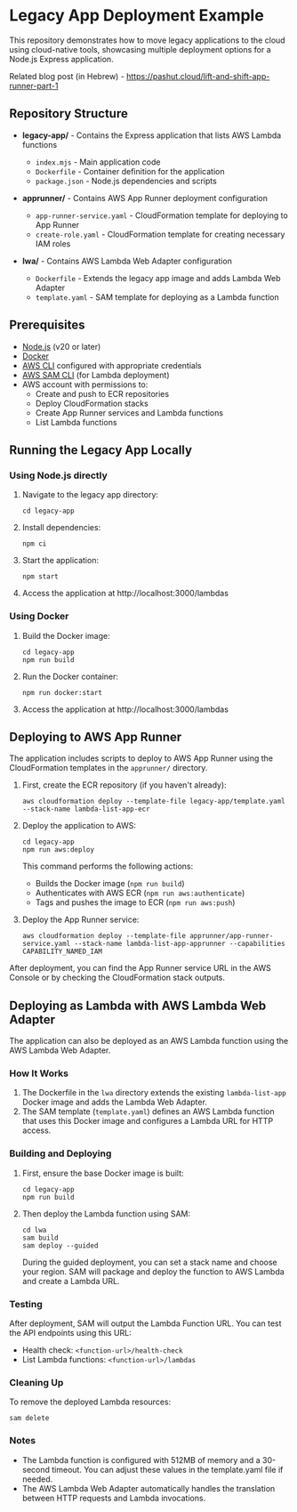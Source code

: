 # Legacy App Deployment Example

This repository demonstrates how to move legacy applications to the cloud using cloud-native tools, showcasing multiple deployment options for a Node.js Express application.

Related blog post (in Hebrew) - https://pashut.cloud/lift-and-shift-app-runner-part-1

## Repository Structure

- **legacy-app/** - Contains the Express application that lists AWS Lambda functions
  - `index.mjs` - Main application code
  - `Dockerfile` - Container definition for the application
  - `package.json` - Node.js dependencies and scripts

- **apprunner/** - Contains AWS App Runner deployment configuration
  - `app-runner-service.yaml` - CloudFormation template for deploying to App Runner
  - `create-role.yaml` - CloudFormation template for creating necessary IAM roles

- **lwa/** - Contains AWS Lambda Web Adapter configuration
  - `Dockerfile` - Extends the legacy app image and adds Lambda Web Adapter
  - `template.yaml` - SAM template for deploying as a Lambda function

## Prerequisites

- [Node.js](https://nodejs.org/) (v20 or later)
- [Docker](https://www.docker.com/)
- [AWS CLI](https://aws.amazon.com/cli/) configured with appropriate credentials
- [AWS SAM CLI](https://docs.aws.amazon.com/serverless-application-model/latest/developerguide/serverless-sam-cli-install.html) (for Lambda deployment)
- AWS account with permissions to:
  - Create and push to ECR repositories
  - Deploy CloudFormation stacks
  - Create App Runner services and Lambda functions
  - List Lambda functions

## Running the Legacy App Locally

### Using Node.js directly

1. Navigate to the legacy app directory:
   ```
   cd legacy-app
   ```

2. Install dependencies:
   ```
   npm ci
   ```

3. Start the application:
   ```
   npm start
   ```

4. Access the application at http://localhost:3000/lambdas

### Using Docker

1. Build the Docker image:
   ```
   cd legacy-app
   npm run build
   ```

2. Run the Docker container:
   ```
   npm run docker:start
   ```

3. Access the application at http://localhost:3000/lambdas

## Deploying to AWS App Runner

The application includes scripts to deploy to AWS App Runner using the CloudFormation templates in the `apprunner/` directory.

1. First, create the ECR repository (if you haven't already):
   ```
   aws cloudformation deploy --template-file legacy-app/template.yaml --stack-name lambda-list-app-ecr
   ```

2. Deploy the application to AWS:
   ```
   cd legacy-app
   npm run aws:deploy
   ```

   This command performs the following actions:
   - Builds the Docker image (`npm run build`)
   - Authenticates with AWS ECR (`npm run aws:authenticate`)
   - Tags and pushes the image to ECR (`npm run aws:push`)

3. Deploy the App Runner service:
   ```
   aws cloudformation deploy --template-file apprunner/app-runner-service.yaml --stack-name lambda-list-app-apprunner --capabilities CAPABILITY_NAMED_IAM
   ```

After deployment, you can find the App Runner service URL in the AWS Console or by checking the CloudFormation stack outputs.

## Deploying as Lambda with AWS Lambda Web Adapter

The application can also be deployed as an AWS Lambda function using the AWS Lambda Web Adapter.

### How It Works

1. The Dockerfile in the `lwa` directory extends the existing `lambda-list-app` Docker image and adds the Lambda Web Adapter.
2. The SAM template (`template.yaml`) defines an AWS Lambda function that uses this Docker image and configures a Lambda URL for HTTP access.

### Building and Deploying

1. First, ensure the base Docker image is built:
   ```
   cd legacy-app
   npm run build
   ```

2. Then deploy the Lambda function using SAM:
   ```
   cd lwa
   sam build
   sam deploy --guided
   ```

   During the guided deployment, you can set a stack name and choose your region. SAM will package and deploy the function to AWS Lambda and create a Lambda URL.

### Testing

After deployment, SAM will output the Lambda Function URL. You can test the API endpoints using this URL:

- Health check: `<function-url>/health-check`
- List Lambda functions: `<function-url>/lambdas`

### Cleaning Up

To remove the deployed Lambda resources:
   ```
   sam delete
   ```

### Notes
- The Lambda function is configured with 512MB of memory and a 30-second timeout. You can adjust these values in the template.yaml file if needed.
- The AWS Lambda Web Adapter automatically handles the translation between HTTP requests and Lambda invocations.